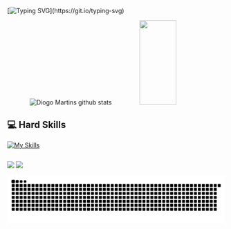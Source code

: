 

[![Typing SVG](https://readme-typing-svg.herokuapp.com/?color=1053e9&size=30&center=true&vCenter=true&width=1000&lines=Hi,+My+Name+is+Itamara+Andrade!!!)](https://git.io/typing-svg)

<div align="center">
  <img width="49%" height="195px" src="https://github-readme-stats.vercel.app/api?username=ItamaraFerreiraA&show_icons=true&count_private=true&hide_border=true&title_color=1053e9&icon_color=1053e9&text_color=c9d1d9&bg_color=0d1117" alt="Diogo Martins github stats" />
  <img width="41%" height="195px" src="https://github-readme-stats.vercel.app/api/top-langs/?username=ItamaraFerreiraA&layout=compact&hide_border=true&title_color=1053e9&text_color=6c00fa&bg_color=0d1117" />
</div>

## :computer: Hard Skills

[![My Skills](https://skillicons.dev/icons?i=ts,js,cs,mysql,php,css,html,react,bootstrap,figma,azure&perline=11)](https://skillicons.dev)

##
 
<div> 
  <a href = "mailto:itamaraaferreira100@gmail.com"><img src="https://img.shields.io/badge/-Gmail-%23333?style=for-the-badge&logo=gmail&logoColor=white" target="_blank"></a>
  <a href="https://www.linkedin.com/in/itamaraandradedev" target="_blank"><img src="https://img.shields.io/badge/-LinkedIn-%230077B5?style=for-the-badge&logo=linkedin&logoColor=white" target="_blank"></a> 
 
  ![Snake animation](https://github.com/gabrielamenezes/gabrielamenezes/blob/output/github-contribution-grid-snake.svg)
 
</div>
